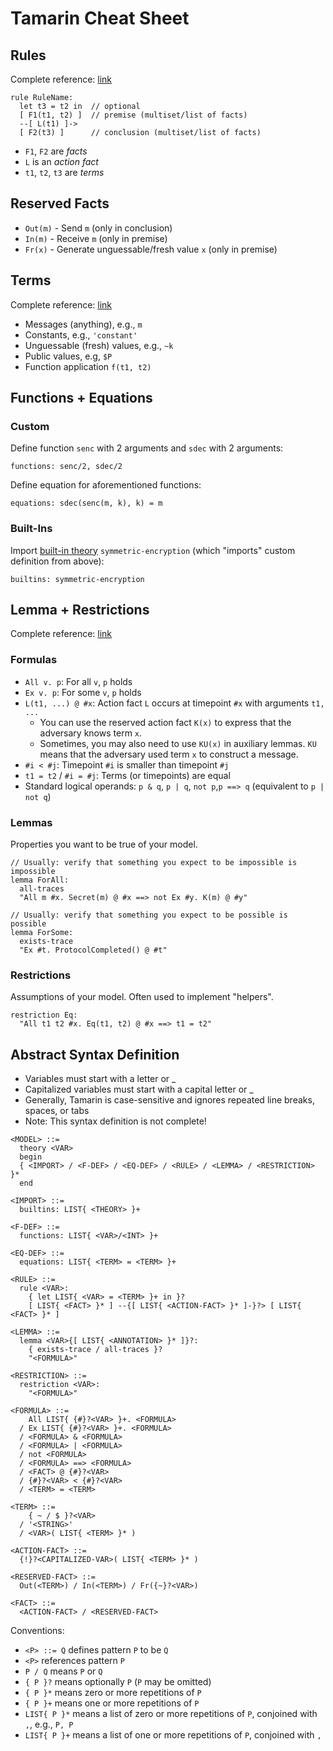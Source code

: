 # Tamarin Cheat Sheet

## Rules

Complete reference: [link](https://tamarin-prover.github.io/manual/master/book/005_protocol-specification-rules.html)

```tamarin
rule RuleName:
  let t3 = t2 in  // optional
  [ F1(t1, t2) ]  // premise (multiset/list of facts)
  --[ L(t1) ]->
  [ F2(t3) ]      // conclusion (multiset/list of facts)
```

- `F1`, `F2` are *facts*
- `L` is an *action fact*
- `t1`, `t2`, `t3` are *terms*

## Reserved Facts

- `Out(m)` - Send `m` (only in conclusion)
- `In(m)` - Receive `m` (only in premise)
- `Fr(x)` - Generate unguessable/fresh value `x` (only in premise)

## Terms

Complete reference: [link](https://tamarin-prover.github.io/manual/master/book/004_cryptographic-messages.html)

- Messages (anything), e.g., `m`
- Constants, e.g., `'constant'`
- Unguessable (fresh) values, e.g., `~k`
- Public values, e.g, `$P`
- Function application `f(t1, t2)`

## Functions + Equations

### Custom

Define function `senc` with 2 arguments and `sdec` with 2 arguments:

```tamarin
functions: senc/2, sdec/2
```

Define equation for aforementioned functions:

```tamarin
equations: sdec(senc(m, k), k) = m
```

### Built-Ins

Import [built-in theory](https://tamarin-prover.github.io/manual/master/book/004_cryptographic-messages.html#sec:builtin-theories) `symmetric-encryption` (which "imports" custom definition from above):

```tamarin
builtins: symmetric-encryption
```

## Lemma + Restrictions

Complete reference: [link](https://tamarin-prover.github.io/manual/master/book/007_property-specification.html)

### Formulas

- `All v. p`: For all `v`, `p` holds
- `Ex v. p`: For some `v`, `p` holds
- `L(t1, ...) @ #x`: Action fact `L` occurs at timepoint `#x` with arguments `t1, ...`
  - You can use the reserved action fact `K(x)` to express that the adversary knows term `x`.
  - Sometimes, you may also need to use `KU(x)` in auxiliary lemmas. `KU` means that the adversary used term `x` to construct a message.
- `#i < #j`: Timepoint `#i` is smaller than timepoint `#j`
- `t1 = t2` / `#i = #j`: Terms (or timepoints) are equal
- Standard logical operands: `p & q`, `p | q`, `not p`,`p ==> q` (equivalent to `p | not q`)

### Lemmas

Properties you want to be true of your model.

```tamarin
// Usually: verify that something you expect to be impossible is impossible
lemma ForAll:
  all-traces
  "All m #x. Secret(m) @ #x ==> not Ex #y. K(m) @ #y"

// Usually: verify that something you expect to be possible is possible
lemma ForSome:
  exists-trace
  "Ex #t. ProtocolCompleted() @ #t"
```

### Restrictions

Assumptions of your model.
Often used to implement "helpers".

```tamarin
restriction Eq:
  "All t1 t2 #x. Eq(t1, t2) @ #x ==> t1 = t2"
```

## Abstract Syntax Definition

- Variables must start with a letter or _
- Capitalized variables must start with a capital letter or _
- Generally, Tamarin is case-sensitive and ignores repeated line breaks, spaces, or tabs
- Note: This syntax definition is not complete!

```tamarin
<MODEL> ::=
  theory <VAR>
  begin
  { <IMPORT> / <F-DEF> / <EQ-DEF> / <RULE> / <LEMMA> / <RESTRICTION> }*
  end

<IMPORT> ::=
  builtins: LIST{ <THEORY> }+

<F-DEF> ::=
  functions: LIST{ <VAR>/<INT> }+

<EQ-DEF> ::=
  equations: LIST{ <TERM> = <TERM> }+

<RULE> ::=
  rule <VAR>:
    { let LIST{ <VAR> = <TERM> }+ in }?
    [ LIST{ <FACT> }* ] --{[ LIST{ <ACTION-FACT> }* ]-}?> [ LIST{ <FACT> }* ]

<LEMMA> ::=
  lemma <VAR>{[ LIST{ <ANNOTATION> }* ]}?:
    { exists-trace / all-traces }?
    "<FORMULA>"

<RESTRICTION> ::=
  restriction <VAR>:
    "<FORMULA>"

<FORMULA> ::=
    All LIST{ {#}?<VAR> }+. <FORMULA>
  / Ex LIST{ {#}?<VAR> }+. <FORMULA>
  / <FORMULA> & <FORMULA>
  / <FORMULA> | <FORMULA>
  / not <FORMULA>
  / <FORMULA> ==> <FORMULA>
  / <FACT> @ {#}?<VAR>
  / {#}?<VAR> < {#}?<VAR>
  / <TERM> = <TERM>

<TERM> ::=
    { ~ / $ }?<VAR>
  / '<STRING>'
  / <VAR>( LIST{ <TERM> }* )

<ACTION-FACT> ::=
  {!}?<CAPITALIZED-VAR>( LIST{ <TERM> }* )

<RESERVED-FACT> ::=
  Out(<TERM>) / In(<TERM>) / Fr({~}?<VAR>)

<FACT> ::=
  <ACTION-FACT> / <RESERVED-FACT>
```

Conventions:

- `<P> ::= Q` defines pattern `P` to be `Q`
- `<P>` references pattern `P`
- `P / Q` means `P` or `Q`
- `{ P }?` means optionally `P` (`P` may be omitted)
- `{ P }*` means zero or more repetitions of `P`
- `{ P }+` means one or more repetitions of `P`
- `LIST{ P }*` means a list of zero or more repetitions of `P`, conjoined with `,`, e.g., `P, P`
- `LIST{ P }+` means a list of one or more repetitions of `P`, conjoined with `,`
